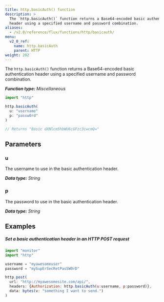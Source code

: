 ```yaml
---
title: http.basicAuth() function
description: >
  The `http.basicAuth()` function returns a Base64-encoded basic authentication
  header using a specified username and password combination.
aliases:
  - /v2.0/reference/flux/functions/http/basicauth/
menu:
  v2_0_ref:
    name: http.basicAuth
    parent: HTTP
weight: 202
---
```


The `http.basicAuth()` function returns a Base64-encoded basic authentication
header using a specified username and password combination.

_**Function type:** Miscellaneous_

```js
import "http"

http.basicAuth(
  u: "username"
  p: "passw0rd"
)

// Returns "Basic dXNlcm5hbWU6cGFzc3cwcmQ="
```

## Parameters

### u
The username to use in the basic authentication header.

_**Data type:** String_

### p
The password to use in the basic authentication header.

_**Data type:** String_

## Examples

##### Set a basic authentication header in an HTTP POST request
```js
import "monitor"
import "http"

username = "myawesomeuser"
password = "mySupErSecRetPasSW0rD"

http.post(
  url: "http://myawesomesite.com/api/",
  headers: {Authorization: http.basicAuth(u:username, p:password)},
  data: bytes(v: "something I want to send.")
)
```
